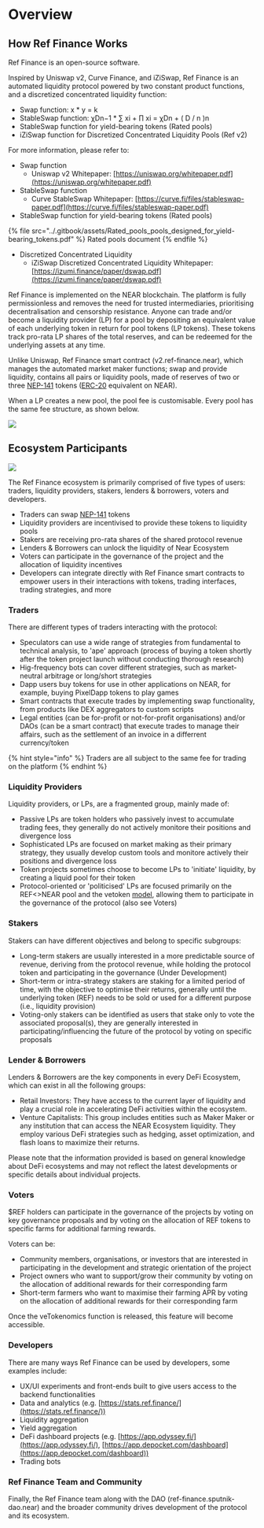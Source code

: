 # Overview

## How Ref Finance Works

Ref Finance is an open-source software.&#x20;

Inspired by Uniswap v2, Curve Finance, and iZiSwap, Ref Finance is an automated liquidity protocol powered by two constant product functions, and a discretized concentrated liquidity function:

* Swap function: x \* y = k
* StableSwap function: χDn−1 \* ∑ xi + ∏ xi = χDn + ( D / n )n&#x20;
* StableSwap function for yield-bearing tokens (Rated pools)
* iZiSwap function for Discretized Concentrated Liquidity Pools (Ref v2)

For more information, please refer to:

* Swap function
  * Uniswap v2 Whitepaper: [https://uniswap.org/whitepaper.pdf](https://uniswap.org/whitepaper.pdf)
* StableSwap function
  * Curve StableSwap Whitepaper: [https://curve.fi/files/stableswap-paper.pdf](https://curve.fi/files/stableswap-paper.pdf)
* StableSwap function for yield-bearing tokens (Rated pools)

{% file src="../.gitbook/assets/Rated_pools_pools_designed_for_yield-bearing_tokens.pdf" %}
Rated pools document
{% endfile %}

* Discretized Concentrated Liquidity
  * iZiSwap Discretized Concentrated Liquidity Whitepaper: [https://izumi.finance/paper/dswap.pdf](https://izumi.finance/paper/dswap.pdf)

Ref Finance is implemented on the NEAR blockchain. The platform is fully permissionless and removes the need for trusted intermediaries, prioritising decentralisation and censorship resistance. Anyone can trade and/or become a liquidity provider (LP) for a pool by depositing an equivalent value of each underlying token in return for pool tokens (LP tokens). These tokens track pro-rata LP shares of the total reserves, and can be redeemed for the underlying assets at any time.

Unlike Uniswap, Ref Finance smart contract (v2.ref-finance.near), which manages the automated market maker functions; swap and provide liquidity, contains all pairs or liquidity pools, made of reserves of two or three [NEP-141](https://nomicon.io/Standards/FungibleToken/Core) tokens ([ERC-20](https://eips.ethereum.org/EIPS/eip-20) equivalent on NEAR).

When a LP creates a new pool, the pool fee is customisable. Every pool has the same fee structure, as shown below.

![](<../.gitbook/assets/Mind Map(5).jpg>)

## Ecosystem Participants

![](<../.gitbook/assets/Ref Ecosystem Participants(2).jpg>)

The Ref Finance ecosystem is primarily comprised of five types of users: traders, liquidity providers, stakers, lenders & borrowers, voters and developers.&#x20;

* Traders can swap [NEP-141](https://nomicon.io/Standards/FungibleToken/Core) tokens
* Liquidity providers are incentivised to provide these tokens to liquidity pools
* Stakers are receiving pro-rata shares of the shared protocol revenue
* Lenders & Borrowers can unlock the liquidity of Near Ecosystem
* Voters can participate in the governance of the project and the allocation of liquidity incentives
* Developers can integrate directly with Ref Finance smart contracts to empower users in their interactions with tokens, trading interfaces, trading strategies, and more

### Traders

There are different types of traders interacting with the protocol:

* Speculators can use a wide range of strategies from fundamental to technical analysis, to 'ape' approach (process of buying a token shortly after the token project launch without conducting thorough research)
* Hig-frequency bots can cover different strategies, such as market-neutral arbitrage or long/short strategies
* Dapp users buy tokens for use in other applications on NEAR, for example, buying PixelDapp tokens to play games
* Smart contracts that execute trades by implementing swap functionality, from products like DEX aggregators to custom scripts
* Legal entities (can be for-profit or not-for-profit organisations) and/or DAOs (can be a smart contract) that execute trades to manage their affairs, such as the settlement of an invoice in a differrent currency/token&#x20;

{% hint style="info" %}
Traders are all subject to the same fee for trading on the platform
{% endhint %}

### Liquidity Providers

Liquidity providers, or LPs, are a fragmented group, mainly made of:

* Passive LPs are token holders who passively invest to accumulate trading fees, they generally do not actively monitore their positions and divergence loss
* Sophisticated LPs are focused on market making as their primary strategy, they usually develop custom tools and monitore actively their positions and divergence loss
* Token projects sometimes choose to become LPs to 'initiate' liquidity, by creating a liquid pool for their token
* Protocol-oriented or 'politicised' LPs are focused primarily on the REF<>NEAR pool and the vetoken [model](broken-reference),  allowing them to participate in the governance of the protocol (also see Voters)

### Stakers

Stakers can have different objectives and belong to specific subgroups:

* Long-term stakers are usually interested in a more predictable source of revenue, deriving from the protocol revenue, while holding the protocol token and participating in the governance (Under Development)
* Short-term or intra-strategy stakers are staking for a limited period of time, with the objective to optimise their returns, generally until the underlying token (REF) needs to be sold or used for a different purpose (i.e., liquidity provision)
* Voting-only stakers can be identified as users that stake only to vote the associated proposal(s), they are generally interested in participating/influencing the future of the protocol by voting on specific proposals

### Lender & Borrowers

Lenders & Borrowers are the key components in every DeFi Ecosystem, which can exist in all the following groups:

* Retail Investors: They have access to the current layer of liquidity and play a crucial role in accelerating DeFi activities within the ecosystem.
* Venture Capitalists: This group includes entities such as Maker Maker or any institution that can access the NEAR Ecosystem liquidity. They employ various DeFi strategies such as hedging, asset optimization, and flash loans to maximize their returns.

Please note that the information provided is based on general knowledge about DeFi ecosystems and may not reflect the latest developments or specific details about individual projects.

### Voters

$REF holders can participate in the governance of the projects by voting on key governance proposals and by voting on the allocation of REF tokens to specific farms for additional farming rewards.

Voters can be:

* Community members, organisations, or investors that are interested in participating in the development and strategic orientation of the project
* Project owners who want to support/grow their community by voting on the allocation of additional rewards for their corresponding farm
* Short-term farmers who want to maximise their farming APR by voting on the allocation of additional rewards for their corresponding farm

Once the veTokenomics function is released, this feature will become accessible.

### Developers

There are many ways Ref Finance can be used by developers, some examples include:

* UX/UI experiments and front-ends built to give users access to the backend functionalities
* Data and analytics (e.g. [https://stats.ref.finance/](https://stats.ref.finance/))
* Liquidity aggregation
* Yield aggregation
* DeFi dashboard projects (e.g. [https://app.odyssey.fi/](https://app.odyssey.fi/), [https://app.depocket.com/dashboard](https://app.depocket.com/dashboard))
* Trading bots

### Ref Finance Team and Community

Finally, the Ref Finance team along with the DAO (ref-finance.sputnik-dao.near) and the broader community drives development of the protocol and its ecosystem.
